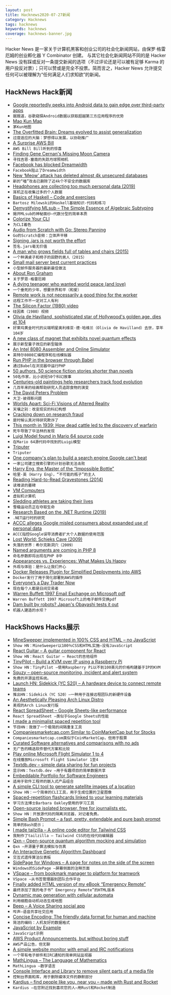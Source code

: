 ```yaml
---
layout: post
title: Hacknews2020-07-27新闻
category: Hacknews
tags: hacknews
keywords: hacknews
coverage: hacknews-banner.jpg
---
```


Hacker News 是一家关于计算机黑客和创业公司的社会化新闻网站，由保罗·格雷厄姆的创业孵化器 Y Combinator 创建。
与其它社会化新闻网站不同的是 Hacker News 没有踩或反对一条提交新闻的选项（不过评论还是可以被有足够 Karma 的用户投反对票）；只可以赞或是完全不投票。简而言之，Hacker News 允许提交任何可以被理解为“任何满足人们求知欲”的新闻。

## HackNews Hack新闻


- [Google reportedly peeks into Android data to gain edge over third-party apps](https://arstechnica.com/tech-policy/2020/07/android-user-data-gives-google-edge-over-third-party-apps-report-says/)
- `据报道，谷歌窥探Android数据以获取超越第三方应用程序的优势`
- [Mao Kun Map](https://en.wikipedia.org/wiki/Mao_Kun_map)
- `茅Kun地图`
- [The Overfitted Brain: Dreams evolved to assist generalization](https://arxiv.org/abs/2007.09560)
- `过度适应的大脑：梦想得以发展，以协助推广`
- [A Surprise AWS Bill](https://chrisshort.net/the-aws-bill-heard-around-the-world/)
- `AWS Bill Bill听到的惊喜`
- [Finding Gene Cernan's Missing Moon Camera](https://www.spacecamera.co/articles/2020/3/3/gene-cernans-missing-lunar-surface-camera)
- `寻找吉恩·塞南的失踪月球照相机`
- [Facebook has blocked Dreamwidth](https://andrewducker.dreamwidth.org/3861716.html)
- `Facebook阻止了Dreamwidth`
- [New ‘Meow’ attack has deleted almost 4k unsecured databases](https://www.bleepingcomputer.com/news/security/new-meow-attack-has-deleted-almost-4-000-unsecured-databases/)
- `新的“喵”攻击已删除了近4k个不安全的数据库`
- [Headphones are collecting too much personal data (2019)](https://www.soundguys.com/headphones-are-collecting-too-much-personal-data-21524/)
- `耳机正在收集过多的个人数据`
- [Basics of Haskell – Code and exercises](https://github.com/raviksharma/bartosz-basics-of-haskell)
- `Bartosz Milewski的Haskell基础知识-代码和练习`
- [Demystifying MLsub – The Simple Essence of Algebraic Subtyping](https://lptk.github.io/programming/2020/03/26/demystifying-mlsub.html)
- `揭开MLsub的神秘面纱–代数分型的简单本质`
- [Colorize Your CLI](https://danyspin97.org/blog/colorize-your-cli/)
- `为CLI着色`
- [Audio from Scratch with Go: Stereo Panning](https://dylanmeeus.github.io/posts/audio-from-scratch-pt4/)
- `Go的Scratch音频：立体声平移`
- [Signing .jars is not worth the effort](https://quanttype.net/posts/2020-07-26-signing-jars-is-worthless.html)
- `签名.jars毫无价值`
- [A man who grows fields full of tables and chairs (2015)](https://www.bbc.com/news/business-32977012)
- `一个种满桌子和椅子的田野的男人（2015）`
- [Small mail server best current practices](https://bridge.grumpy-troll.org/2020/07/small-mailserver-bcp/)
- `小型邮件服务器的最新最佳做法`
- [About Ron Graham](http://www.math.ucsd.edu/~fan/ron/)
- `关于罗恩·格雷厄姆`
- [A dying teenager who wanted world peace (and love)](https://www.bbc.com/news/stories-52763560)
- `一个垂死的少年，想要世界和平（和爱）`
- [Remote work is not necessarily a good thing for the worker](https://www.seanblanda.com/our-remote-work-future-is-going-to-suck/)
- `远程工作不一定对工人有利`
- [The Silicon Factor (1980) video](https://clp.bbcrewind.co.uk/cd93f5ddfdc398b0c62e9e2456e0124a)
- `硅因素（1980）视频`
- [Olivia de Havilland, sophisticated star of Hollywood's golden age, dies at 104](https://www.hollywoodreporter.com/news/olivia-de-havilland-dead-gone-wind-adventures-robin-hood-star-was-104-720040)
- `好莱坞黄金时代的尖端明星奥利维亚·德·哈维兰（Olivia de Havilland）去世，享年104岁`
- [A new class of magnet that exhibits novel quantum effects](https://phys.org/news/2020-07-scientists-topological-magnet-exotic-quantum.html)
- `展示新型量子效应的新型磁体`
- [An Intel 8080 Assembler and Online Simulator](https://eli.thegreenplace.net/2020/an-intel-8080-assembler-and-online-simulator/)
- `英特尔8080汇编程序和在线模拟器`
- [Run PHP in the browser through Babel](https://gitlab.com/kornelski/babel-preset-php)
- `通过Babel在浏览器中运行PHP`
- [50 authors, 50 science fiction stories shorter than novels](https://bitmason.blogspot.com/2020/07/50-favorite-short-science-fiction.html)
- `50名作家，比小说短50个科幻故事`
- [Centuries-old paintings help researchers track food evolution](https://www.smithsonianmag.com/smart-news/how-paintings-can-teach-us-about-evolution-food-180975381/)
- `几百年来的绘画帮助研究人员追踪食物的演变`
- [The David Peters Problem](http://tetzoo.com/blog/2020/7/23/the-david-peters-problem)
- `大卫·彼得斯问题`
- [Worlds Apart: Sci-Fi Visions of Altered Reality](https://www.nybooks.com/daily/2019/07/25/worlds-apart-sci-fi-visions-of-altered-reality/)
- `天壤之别：改变现实的科幻构想`
- [Cracking down on research fraud](https://undark.org/2020/07/23/cracking-down-on-research-fraud)
- `是时候认真对待研究欺诈了`
- [This month in 1939: How dead cattle led to the discovery of warfarin](http://www.pmlive.com/pharma_news/how_dead_cattle_led_to_the_discovery_of_warfarin_485464)
- `死牛导致了华法林的发现`
- [Luigi Model found in Mario 64 source code](https://twitter.com/bigcti/status/1287127746120998912)
- `在Mario 64源代码中找到的Luigi模型`
- [Triputer](http://cpu-ns32k.net/TRIPUTER.html)
- `Triputer`
- [One company's plan to build a search engine Google can't beat](https://www.protocol.com/neeva-search)
- `一家公司建立搜索引擎的计划谷歌无法击败`
- [Harry Eng, the Master of the “Impossible Bottle”](https://www.puzzlemuseum.com/puzzles/amb/eng_botts/harry-eng.htm)
- `哈里·英（Harry Eng），“不可能的瓶子”的主人`
- [Reading Hard-to-Read Gravestones (2014)](https://organizeyourfamilyhistory.com/reading-hard-read-gravestones/)
- `读难读的墓碑`
- [VM Computers](https://www.curseforge.com/minecraft/mc-mods/vm-computers)
- `虚拟机计算机`
- [Sledding athletes are taking their lives](https://www.nytimes.com/2020/07/26/sports/olympics/olympics-bobsled-suicide-brain-injuries.html)
- `雪橇运动员正在夺取生命`
- [Research Based on the .NET Runtime (2019)](http://www.mattwarren.org/2019/10/25/Research-based-on-the-.NET-Runtime/)
- `.NET运行时的研究`
- [ACCC alleges Google misled consumers about expanded use of personal data](https://www.accc.gov.au/media-release/accc-alleges-google-misled-consumers-about-expanded-use-of-personal-data)
- `ACCC指控Google误导消费者扩大个人数据的使用范围`
- [Lost World: Schieks Cave (2009)](http://gregbrick.org/schieks_cave)
- `失落的世界：希尔克斯洞穴（2009）`
- [Named arguments are coming in PHP 8](https://stitcher.io/blog/php-8-named-arguments)
- `命名参数即将出现在PHP 8中`
- [Appearances vs. Experiences: What Makes Us Happy](https://fs.blog/2020/07/appearances-vs-experiences/)
- `外观与体验：是什么让我们开心`
- [Docker Releases Plugin for Simplified Deployments into AWS](https://www.infoq.com/news/2020/07/docker-ecs-plugin/)
- `Docker发行了用于简化部署到AWS的插件`
- [Everyone’s a Day Trader Now](https://www.wsj.com/articles/everyones-a-day-trader-now-11595649609)
- `现在每个人都是日间交易者`
- [Warren Buffett 1997 Email Exchange on Microsoft pdf](http://sabercapitalmgt.com/wp-content/uploads/2019/12/BuffettRaikesemails.pdf)
- `Warren Buffett 1997 Microsoft上的电子邮件交换pdf`
- [Dam built by robots? Japan's Obayashi tests it out](https://asia.nikkei.com/Business/Engineering-Construction/Dam-built-by-robots-Japan-s-Obayashi-tests-it-out)
- `机器人建造的水坝？`


## HackShows Hacks展示

- [ MineSweeper implemented in 100% CSS and HTML – no JavaScript](https://github.com/propjockey/css-sweeper#readme)
- `Show HN：MineSweeper以100％CSS和HTML实施–没有JavaScript`
- [ React Guitar – A guitar component for React](https://react-guitar.com)
- `Show HN：React Guitar – React的吉他组件`
- [ TinyPilot – Build a KVM over IP using a Raspberry Pi](https://mtlynch.io/tinypilot/)
- `Show HN：TinyPilot –使用Raspberry Pi以不到100美元的价格构建基于IP的KVM`
- [ Squzy – open-source monitoring, incident and alert system](https://github.com/squzy/squzy)
- `免费的开源监控系统。 `
- [Launch HN: Sidekick (YC S20) – A hardware device to connect remote teams](item?id=23928666)
- `推出HN：Sidekick（YC S20）–一种用于连接远程团队的新硬件设备`
- [ An Aesthetically Pleasing Arch Linux Distro](https://archcraft-os.github.io/)
- `美观的Arch Linux发行版`
- [ React SpreadSheet – Google Sheets-like performance](http://rowsncolumns.app)
- `React SpreadSheet –类似于Google Sheets的性能`
- [ I made a minimalist spaced repetition tool](https://memordo.com)
- `节目HN：我做了一个极简的间隔重复工具`
- [ Companiesmarketcap.com Similar to CoinMarketCap but for Stocks](https://companiesmarketcap.com/)
- `Companiesmarketcap.com类似于CoinMarketCap，但用于股票`
- [ Curated Software alternatives and comparisons with no ads](https://hackerspad.net/)
- `无广告的精选软件替代方案和比较`
- [ Play online Microsoft Flight Simulator 1 to 4](https://github.com/s-macke/FSHistory)
- `在线播放Microsoft Flight Simulator 1至4`
- [ Textdb.dev – simple data sharing for fun projects](https://textdb.dev)
- `显示HN：Textdb.dev –用于有趣项目的简单数据共享`
- [ Embeddable Portfolio for Software Engineers](https://hyperlog.io)
- `适用于软件工程师的嵌入式产品组合`
- [ A simple CLI tool to generate satellite images of a location](https://github.com/plant99/felicette)
- `Show HN：一个简单的CLI工具，用于生成位置的卫星图像`
- [ Spaced-repetition flashcards linked to your learning materials](https://www.iDoRecall.com/)
- `学习方法博士Barbara Oakley使用的学习工具`
- [ Open-source isolated browser, free for journalists etc.](https://github.com/dosyago/BrowserGap)
- `Show HN：开放源代码的隔离浏览器，对记者免费。`
- [ Simple Bash Prompt – a fast, pretty, extendable and pure bash prompt](https://github.com/brujoand/sbp)
- `简单的Bash提示；`
- [ I made tailzilla – A online code editor for Tailwind CSS](https://tailzilla.app/)
- `我制作了tailzilla – Tailwind CSS的在线代码编辑器`
- [ Qxn – Open-source quantum algorithm mocking and simulation](https://github.com/armytricks/qxn)
- `Qxn –开源量子算法模拟与仿真`
- [ An Interactive Genetic Algorithm Dashboard](https://genetic-algorithm.pyviz.demo.anaconda.com/GA)
- `交互式遗传算法仪表板`
- [ SidePage for Windows – A page for notes on the side of the screen](https://www.alexdragusin.com/sidepage/)
- `Windows的SidePage –屏幕侧面的注释页面`
- [ VSpace – from bookmark manager to platform for teamwork](https://vvv.space)
- `VSpace –从书签管理器到团队合作平台`
- [ Finally added HTML version of my eBook “Emergency Remote”](https://www.emergencyremote.com/emergencyremote)
- `最终添加了我的电子书“ Emergency Remote”的HTML版本`
- [ Dynamic map generation with cellular automata](https://loicbourgois.com/dynamap/index.html)
- `利用细胞自动机动态生成地图`
- [ Beep – A Voice Sharing social app](https://play.google.com/store/apps/details?id=com.beep.voice.app)
- `哔声–语音共享社交应用`
- [ Concise Encoding: The friendly data format for human and machine](https://concise-encoding.org/)
- `简洁的编码：人机友好的数据格式`
- [ JavaScript by Example](https://paradite.github.io/jsbyexample/)
- `JavaScript示例`
- [ AWS Product Announcements, but without boring stuff](https://awsnews.info/)
- `AWS产品公告，但无聊`
- [ A simple website monitor with email and IRC notifications](https://olifant.io)
- `一个带有电子邮件和IRC通知的简单网站监视器`
- [ MathLingua – The Language of Mathematics](http://www.mathlingua.org/)
- `MathLingua –数学语言`
- [ Console Interface and Library to remove silent parts of a media file](https://github.com/lagmoellertim/unsilence)
- `控制台界面和库，用于删除媒体文件的静默部分`
- [ Kardius – find people like you, near you – made with Rust and Rocket](https://www.kardius.com/)
- `Kardius –在您附近找到喜欢您的人–用Rust和Rocket制造`

